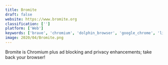 ```yaml
---
title: Bromite
draft: false 
website: https://www.bromite.org
classification: ['']
platform: ['Web']
keywords: ['brave', 'chromium', 'dolphin_browser', 'google_chrome', 'lightning_browser', 'mozilla_firefox', 'opera', 'pale_moon', 'puffin_web_browser', 'ungoogled_chromium', 'waterfox']
image: 2020/04/Bromite.png
---
```

Bromite is Chromium plus ad blocking and privacy enhancements; take back your browser!
